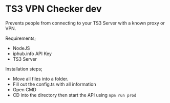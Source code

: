 
# TS3 VPN Checker dev

Prevents people from connecting to your TS3 Server with a known proxy or VPN.

Requirements;

- NodeJS
- iphub.info API Key
- TS3 Server

Installation steps;

- Move all files into a folder.
- Fill out the config.ts with all information
- Open CMD
- CD into the directory then start the API using `npm run prod`
